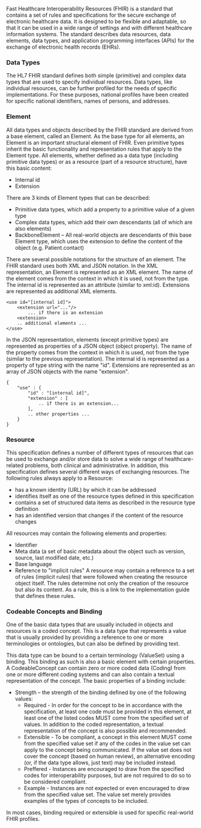 Fast Healthcare Interoperability Resources (FHIR) is a standard that contains a set of rules and specifications for the secure exchange of electronic healthcare data. It is designed to be flexible and adaptable, so that it can be used in a wide range of settings and with different healthcare information systems. The standard describes data resources, data elements, data types, and application programming interfaces (APIs) for the exchange of electronic health records (EHRs).

### Data Types

The HL7 FHIR standard defines both simple (primitive) and complex data types that are used to specify individual resources. Data types, like individual resources, can be further profiled for the needs of specific implementations. For these purposes, national profiles have been created for specific national identifiers, names of persons, and addresses.

### Element

All data types and objects described by the FHIR standard are derived from a base element, called an Element. As the base type for all elements, an Element is an important structural element of FHIR. Even primitive types inherit the basic functionality and representation rules that apply to the Element type. All elements, whether defined as a data type (including primitive data types) or as a resource (part of a resource structure), have this basic content:
* Internal id
* Extension

There are 3 kinds of Element types that can be described:
* Primitive data types, which add a property to a primitive value of a given type
* Complex data types, which add their own descendants (all of which are also elements)
* BackboneElement – ​​All real-world objects are descendants of this base Element type, which uses the extension to define the content of the object (e.g. Patient.contact)

There are several possible notations for the structure of an element. The FHIR standard uses both XML and JSON notation. 
In the XML representation, an Element is represented as an XML element. The name of the element comes from the context in which it is used, not from the type. The internal id is represented as an attribute (similar to xml:id). Extensions are represented as additional XML elements. 
~~~
<use id="[internal id]">
    <extension url="..."/>
        ... if there is an extension
    <extension>
    .. additional elements ...
</use>
~~~

In the JSON representation, elements (except primitive types) are represented as properties of a JSON object (object property). The name of the property comes from the context in which it is used, not from the type (similar to the previous representation). The internal id is represented as a property of type string with the name "id". Extensions are represented as an array of JSON objects with the name "extension".
~~~
{
    "use" : {
        "id" : "[internal id]",
        "extension" : [
            .. if there is an extension...
        ],
        .. other properties ...
    }
}
~~~

### Resource

This specification defines a number of different types of resources that can be used to exchange and/or store data to solve a wide range of healthcare-related problems, both clinical and administrative. In addition, this specification defines several different ways of exchanging resources.
The following rules always apply to a Resource:
* has a known identity (URL) by which it can be addressed
* identifies itself as one of the resource types defined in this specification
* contains a set of structured data items as described in the resource type definition
* has an identified version that changes if the content of the resource changes

All resources may contain the following elements and properties:
* Identifier
* Meta data (a set of basic metadata about the object such as version, source, last modified date, etc.)
* Base language
* Reference to "implicit rules"
A resource may contain a reference to a set of rules (implicit rules) that were followed when creating the resource object itself. The rules determine not only the creation of the resource but also its content. As a rule, this is a link to the implementation guide that defines these rules.

### Codeable Concepts and Binding

One of the basic data types that are usually included in objects and resources is a coded concept. This is a data type that represents a value that is usually provided by providing a reference to one or more terminologies or ontologies, but can also be defined by providing text.

This data type can be bound to a certain terminology (ValueSet) using a binding. This binding as such is also a basic element with certain properties. A CodeableConcept can contain zero or more coded data (Coding) from one or more different coding systems and can also contain a textual representation of the concept. 
The basic properties of a binding include:
* Strength – the strength of the binding defined by one of the following values:
  * Required - In order for the concept to be in accordance with the specification, at least one code must be provided in this element, at least one of the listed codes MUST come from the specified set of values. In addition to the coded representation, a textual representation of the concept is also possible and recommended.
  * Extensible - To be compliant, a concept in this element MUST come from the specified value set if any of the codes in the value set can apply to the concept being communicated. If the value set does not cover the concept (based on human review), an alternative encoding (or, if the data type allows, just text) may be included instead.
  * Preffered - Instances are encouraged to draw from the specified codes for interoperability purposes, but are not required to do so to be considered compliant.
  * Example - Instances are not expected or even encouraged to draw from the specified value set. The value set merely provides examples of the types of concepts to be included.

In most cases, binding required or extensible is used for specific real-world FHIR profiles.